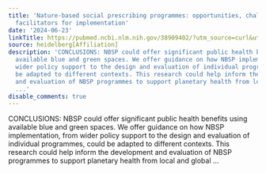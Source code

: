 ```yaml
---
title: 'Nature-based social prescribing programmes: opportunities, challenges, and
  facilitators for implementation'
date: '2024-06-23'
linkTitle: https://pubmed.ncbi.nlm.nih.gov/38909402/?utm_source=curl&utm_medium=rss&utm_campaign=pubmed-2&utm_content=1FakS-2QOkCT8HsMOQP1bCRQ4YzyumYOmxmF0moLsQ3dFB1E9V&fc=20220326224207&ff=20240624182446&v=2.18.0.post9+e462414
source: heidelberg[Affiliation]
description: 'CONCLUSIONS: NBSP could offer significant public health benefits using
  available blue and green spaces. We offer guidance on how NBSP implementation, from
  wider policy support to the design and evaluation of individual programmes, could
  be adapted to different contexts. This research could help inform the development
  and evaluation of NBSP programmes to support planetary health from local and global
  ...'
disable_comments: true
---
```

CONCLUSIONS: NBSP could offer significant public health benefits using available blue and green spaces. We offer guidance on how NBSP implementation, from wider policy support to the design and evaluation of individual programmes, could be adapted to different contexts. This research could help inform the development and evaluation of NBSP programmes to support planetary health from local and global ...